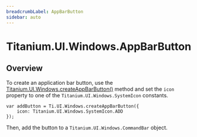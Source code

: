 ```yaml
---
breadcrumbLabel: AppBarButton
sidebar: auto
---
```


# Titanium.UI.Windows.AppBarButton

<ProxySummary/>

## Overview

To create an application bar button, use the
[Titanium.UI.Windows.createAppBarButton()](Titanium.UI.Windows.createAppBarButton) method
and set the `icon` property to one of the `Titanium.UI.Windows.SystemIcon` constants.

    var addButton = Ti.UI.Windows.createAppBarButton({
        icon: Titanium.UI.Windows.SystemIcon.ADD
    });

Then, add the button to a `Titanium.UI.Windows.CommandBar` object.

<ApiDocs/>
